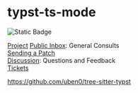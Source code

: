 # typst-ts-mode

![Static Badge](https://img.shields.io/badge/Made_with-Emacs-purple)  

[Project](https://git.sr.ht/~meow_king/typst-ts-mode)
[Public Inbox](https://lists.sr.ht/~meow_king/public-inbox): General Consults  
[Sending a Patch](https://lists.sr.ht/~meow_king/dev)  
[Discussion](https://lists.sr.ht/~meow_king/discussion): Questions and Feedback  
[Tickets](https://todo.sr.ht/~meow_king/typst-ts-mode)


https://github.com/uben0/tree-sitter-typst
